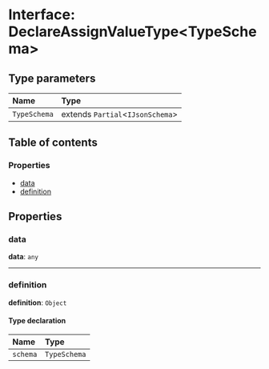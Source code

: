 # Interface: DeclareAssignValueType\<TypeSchema>

## Type parameters

| Name | Type |
| :------ | :------ |
| `TypeSchema` | extends `Partial`<`IJsonSchema`> |

## Table of contents

### Properties

* [data](/en/auto-docs/type-editor/interfaces/DeclareAssignValueType.md#data)
* [definition](/en/auto-docs/type-editor/interfaces/DeclareAssignValueType.md#definition)

## Properties

### data

**data**: `any`

***

### definition

**definition**: `Object`

#### Type declaration

| Name | Type |
| :------ | :------ |
| `schema` | `TypeSchema` |

